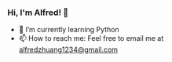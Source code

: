 ### Hi, I'm Alfred! 👋
- 🌱 I’m currently learning Python
- 📫 How to reach me: Feel free to email me at alfredzhuang1234@gmail.com

<!--
**alfredzhuang/alfredzhuang** is a ✨ _special_ ✨ repository because its `README.md` (this file) appears on your GitHub profile.

Here are some ideas to get you started:

- 🔭 I’m currently working on ...
- 🌱 I’m currently learning ...
- 👯 I’m looking to collaborate on ...
- 🤔 I’m looking for help with ...
- 💬 Ask me about ...
- 📫 How to reach me: ...
- 😄 Pronouns: ...
- ⚡ Fun fact: ...
-->
